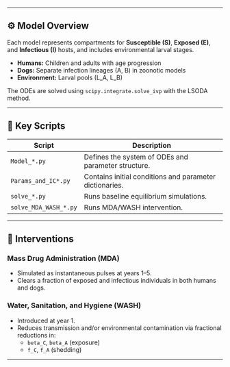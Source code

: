 
---

## ⚙️ Model Overview

Each model represents compartments for **Susceptible (S)**, **Exposed (E)**, and **Infectious (I)** hosts, and includes environmental larval stages.

- **Humans:** Children and adults with age progression
- **Dogs:** Separate infection lineages (A, B) in zoonotic models
- **Environment:** Larval pools (L_A, L_B)

The ODEs are solved using `scipy.integrate.solve_ivp` with the LSODA method.

---

## 🧩 Key Scripts

| Script | Description |
|--------|-------------|
| `Model_*.py` | Defines the system of ODEs and parameter structure. |
| `Params_and_IC*.py` | Contains initial conditions and parameter dictionaries. |
| `solve_*.py` | Runs baseline equilibrium simulations. |
| `solve_MDA_WASH_*.py` | Runs MDA/WASH intervention. |

---

## 💊 Interventions

### Mass Drug Administration (MDA)
- Simulated as instantaneous pulses at years 1–5.
- Clears a fraction of exposed and infectious individuals in both humans and dogs.

### Water, Sanitation, and Hygiene (WASH)
- Introduced at year 1.
- Reduces transmission and/or environmental contamination via fractional reductions in:
  - `beta_C`, `beta_A` (exposure)
  - `f_C`, `f_A` (shedding)

---


